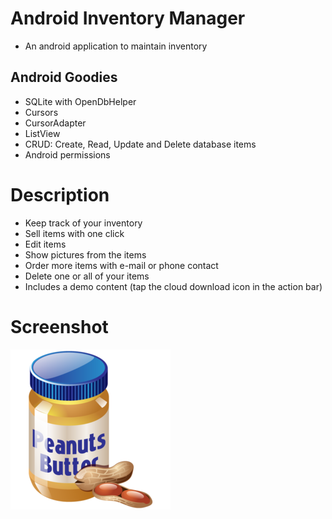 # Android Inventory Manager
- An android application to maintain inventory

## Android Goodies

- SQLite with OpenDbHelper
- Cursors
- CursorAdapter
- ListView
- CRUD: Create, Read, Update and Delete database items
- Android permissions

# Description
- Keep track of your inventory
- Sell items with one click
- Edit items
- Show pictures from the items
- Order more items with e-mail or phone contact
- Delete one or all of your items
- Includes a demo content (tap the cloud download icon in the action bar)

# Screenshot
![](https://github.com/kartik-soni/Inventory-App/blob/master/app/src/main/res/drawable/peanut_butter.png)